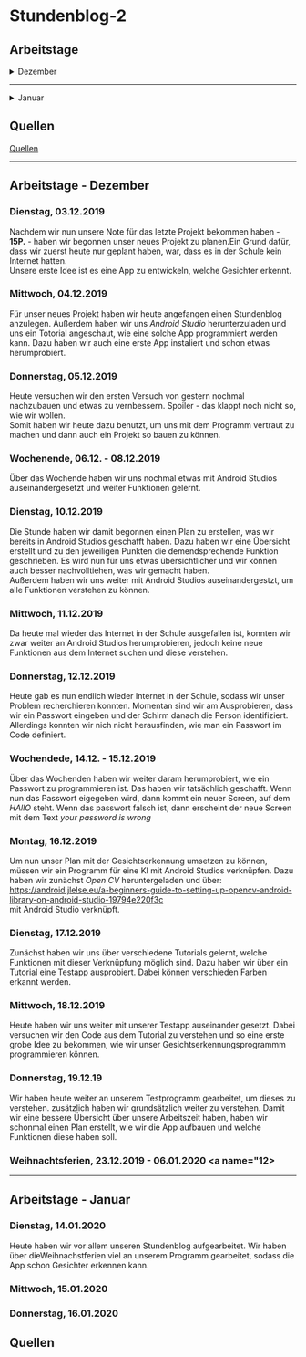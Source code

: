 # Stundenblog-2

## Arbeitstage
<details>
<summary>Dezember</summary>

[Dienstag, 03.12.2019](#1)

[Mittwoch, 04.12.2019](#2)

[Donnerstag, 05.12.2019](#3)

[Wochenende, 06.12. - 08.12.2019](#4)

[Dienstag, 10.12.2019](#5)

[Mittwoch, 11.12.2019](#6)

[Donnerstag, 12.12.2019](#7)

[Wochende, 14.12. - 15.12.2019](#8)

[Montag, 16.12.2019](#9)

[Dienstag, 17.12.2019](#10)

[Mittwoch, 18.12.2019](#11)

[Donnerstag, 19.12.2019](#12)

[Weihnachtsferien, 23.12.2019 - 06.01.2020](#13)

</details> <hr>

<details>
  <summary>Januar</summary>
  
[Dienstag, 14.01.2020](#14)

[Mittwoch, 15.01.2020](#15)

[Donnerstag, 16.01.2020](#hallo)

</details>

## Quellen

[Quellen](#)

<hr>

## Arbeitstage - Dezember

### Dienstag, 03.12.2019 <a name="1"></a>

Nachdem wir nun unsere Note für das letzte Projekt bekommen haben - **15P.** - haben wir begonnen unser neues Projekt zu planen.Ein Grund dafür, dass wir zuerst heute nur geplant haben, war, dass es in der Schule kein Internet hatten.  
Unsere erste Idee ist es eine App zu entwickeln, welche Gesichter erkennt.

### Mittwoch, 04.12.2019 <a name="2"></a>

Für unser neues Projekt haben wir heute angefangen einen Stundenblog anzulegen. Außerdem haben wir uns *Android Studio* herunterzuladen und uns ein Totorial angeschaut, wie eine solche App programmiert werden kann. Dazu haben wir auch eine erste App instaliert und schon etwas herumprobiert.

### Donnerstag, 05.12.2019 <a name="3"></a>

Heute versuchen wir den ersten Versuch von gestern nochmal nachzubauen und etwas zu vernbessern. Spoiler - das klappt noch nicht so, wie wir wollen.  
Somit haben wir heute dazu benutzt, um uns mit dem Programm vertraut zu machen und dann auch ein Projekt so bauen zu können.

### Wochenende, 06.12. - 08.12.2019 <a name="4"></a>

Über das Wochende haben wir uns nochmal etwas mit Android Studios auseinandergesetzt und weiter Funktionen gelernt.

### Dienstag, 10.12.2019 <a name="5"></a>

Die Stunde haben wir damit begonnen einen Plan zu erstellen, was wir bereits in Android Studios geschafft haben. Dazu haben wir eine Übersicht erstellt und zu den jeweiligen Punkten die demendsprechende Funktion geschrieben. Es wird nun für uns etwas übersichtlicher und wir können auch besser nachvolltiehen, was wir gemacht haben.  
Außerdem haben wir uns weiter mit Android Studios auseinandergestzt, um alle Funktionen verstehen zu können.

### Mittwoch, 11.12.2019 <a name="6"></a>

Da heute mal wieder das Internet in der Schule ausgefallen ist, konnten wir zwar weiter an Android Studios herumprobieren, jedoch keine neue Funktionen aus dem Internet suchen und diese verstehen. 

### Donnerstag, 12.12.2019 <a name="7"></a>

Heute gab es nun endlich wieder Internet in der Schule, sodass wir unser Problem recherchieren konnten. Momentan sind wir am Ausprobieren, dass wir ein Passwort eingeben und der Schirm danach die Person identifiziert. Allerdings konnten wir nich nicht herausfinden, wie man ein Passwort im Code definiert. 

### Wochendede, 14.12. - 15.12.2019 <a name="8"></a>

Über das Wochenden haben wir weiter daram herumprobiert, wie ein Passwort zu programmieren ist. Das haben wir tatsächlich geschafft. Wenn nun das Passwort eigegeben wird, dann kommt ein neuer Screen, auf dem *HAllO* steht. Wenn das passwort falsch ist, dann erscheint der neue Screen mit dem Text *your password is wrong*

### Montag, 16.12.2019 <a name="9"></a>

Um nun unser Plan mit der Gesichtserkennung umsetzen zu können, müssen wir ein Programm für eine KI mit Android Studios verknüpfen. Dazu haben wir zunächst *Open CV* heruntergeladen und über:  
https://android.jlelse.eu/a-beginners-guide-to-setting-up-opencv-android-library-on-android-studio-19794e220f3c  
mit Android Studio verknüpft.

### Dienstag, 17.12.2019 <a name="10"></a>

Zunächst haben wir uns über verschiedene Tutorials gelernt, welche Funktionen mit dieser Verknüpfung möglich sind. Dazu haben wir über ein Tutorial eine Testapp ausprobiert. Dabei können verschieden Farben erkannt werden.

### Mittwoch, 18.12.2019 <a name="11"></a>

Heute haben wir uns weiter mit unserer Testapp auseinander gesetzt. Dabei versuchen wir den Code aus dem Tutorial zu verstehen und so eine erste grobe Idee zu bekommen, wie wir unser Gesichtserkennungsprogrammm programmieren können.

### Donnerstag, 19.12.19 <a name="12"></a>

Wir haben heute weiter an unserem Testprogramm gearbeitet, um dieses zu verstehen. zusätzlich haben wir grundsätzlich weiter zu verstehen. Damit wir eine bessere Übersicht über unsere Arbeitszeit haben, haben wir schonmal einen Plan erstellt, wie wir die App aufbauen und welche Funktionen diese haben soll.

### Weihnachtsferien, 23.12.2019 - 06.01.2020 <a name="12></a>
  


<hr>

## Arbeitstage - Januar

### Dienstag, 14.01.2020 <a name="14"></a>

Heute haben wir vor allem unseren Stundenblog aufgearbeitet. Wir haben über dieWeihnachstferien viel an unserem Programm gearbeitet, sodass die App schon Gesichter erkennen kann.

### Mittwoch, 15.01.2020 <a name="15"></a>


### Donnerstag, 16.01.2020 <a name="hallo"></a>

## Quellen 
